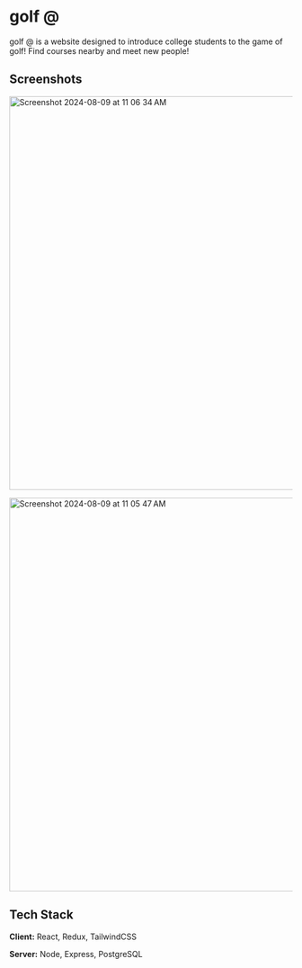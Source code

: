 
# golf @

golf @ is a website designed to introduce college students to the game of golf! Find courses nearby and meet new people!
## Screenshots

<img width="700" alt="Screenshot 2024-08-09 at 11 06 34 AM" src="https://github.com/user-attachments/assets/c0f2c36e-853e-4101-81ce-a3176c1641d0">
<p> </p>
<img width="700" alt="Screenshot 2024-08-09 at 11 05 47 AM" src="https://github.com/user-attachments/assets/6aaf7ecc-fc47-4e2d-9f7d-4377624a8b91">


## Tech Stack

**Client:** React, Redux, TailwindCSS

**Server:** Node, Express, PostgreSQL

